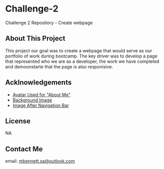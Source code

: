 # Challenge-2
Challenge 2 Repository - Create webpage

## About This Project

This project our goal was to create a webpage that would serve as our portfolio of work during bootcamp. The key driver was to develop a page that represented who we are as a developer, the work we have completed and demoonstarte that the page is also responisive. 

## Acklnowledgements

* [Avatar Used for "About Me" ](https://stock.adobe.com/images/portrait-of-a-hispanic-girl-avatar-brunette-diversity-vector-flat-illustration/263480027)
* [Background Image](https://www.pexels.com/photo/abstract-purple-shapes-on-sky-24405942/)
* [Image After Navigation Bar](https://images.pexels.com/photos/3872166/pexels-photo-3872166.jpeg?auto=compress&cs=tinysrgb&w=1260&h=750&dpr=2)
  


## License
NA

## Contact Me
email: mbennett.sa@outlook.com

